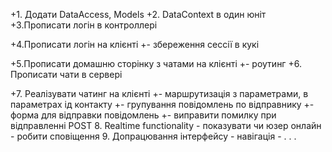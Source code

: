 +1. Додати DataAccess, Models
+2. DataContext в один юніт 
+3.Прописати логін в контроллері

+4.Прописати логін на клієнті
   +- збереження сессії в кукі
    
+5.Прописати домашню сторінку з чатами на клієнті
   +- роутинг
+6. Прописати чати  в сервері
   
+7. Реалізувати чатинг на клієнті
   +- маршрутизація з параметрами, в параметрах ід контакту
   +- групування повідомлень по відправнику
   +- форма для відправки повідомлень 
   +- виправити помилку при відправленні POST 
 8. Realtime functionality
    - показувати чи юзер онлайн 
    - робити сповіщення
9. Допрацювання інтерфейсу 
    - навігація 
    - 
 . . . 
